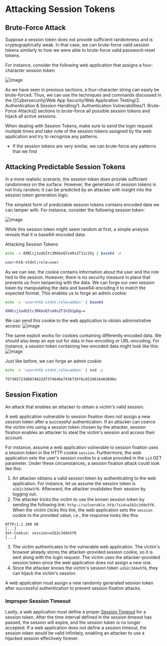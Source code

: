 # Attacking Session Tokens
## Brute-Force Attack
Suppose a session token does not provide sufficient randomness and is cryptographically weak. In that case, we can brute-force valid session tokens similarly to how we were able to brute-force valid password-reset tokens.

For instance, consider the following web application that assigns a four-character session token:

![image](https://academy.hackthebox.com/storage/modules/269/session/session_1.png)

As we have seen in previous sections, a four-character string can easily be brute-forced. Thus, we can use the techniques and commands discussed in the [[Cybersecurity/Web App Security/Web Application Testing/2. Authentication & Session Handling/1. Authentication Vulnerabilities/1. Brute-Force Attacks]] sections to brute-force all possible session tokens and hijack all active sessions.

When dealing with Session Tokens, make sure to send the login request multiple times and take note of the session tokens assigned by the web application and try to recognize any patterns.
- If the session tokens are very similar, we can brute-force any patterns that we find
## Attacking Predictable Session Tokens
In a more realistic scenario, the session token does provide sufficient randomness on the surface. However, the generation of session tokens is not truly random; it can be predicted by an attacker with insight into the session token generation logic.

The simplest form of predictable session tokens contains encoded data we can tamper with. For instance, consider the following session token:

![image](https://academy.hackthebox.com/storage/modules/269/session/session_3.png)

While this session token might seem random at first, a simple analysis reveals that it is base64-encoded data:

Attacking Session Tokens
```bash
echo -n dXNlcj1odGItc3RkbnQ7cm9sZT11c2Vy | base64 -d

user=htb-stdnt;role=user
```

As we can see, the cookie contains information about the user and the role tied to the session. However, there is no security measure in place that prevents us from tampering with the data. We can forge our own session token by manipulating the data and base64-encoding it to match the expected format. This enables us to forge an admin cookie:
```bash
echo -n 'user=htb-stdnt;role=admin' | base64

dXNlcj1odGItc3RkbnQ7cm9sZT1hZG1pbg==
```

We can send this cookie to the web application to obtain administrative access:
![image](https://academy.hackthebox.com/storage/modules/269/session/session_4.png)

The same exploit works for cookies containing differently encoded data. We should also keep an eye out for data in hex-encoding or URL-encoding. For instance, a session token containing hex-encoded data might look like this:
![image](https://academy.hackthebox.com/storage/modules/269/session/session_5.png)

Just like before, we can forge an admin cookie:
```bash
echo -n 'user=htb-stdnt;role=admin' | xxd -p

757365723d6874622d7374646e743b726f6c653d61646d696e
```
## Session Fixation
An attack that enables an attacker to obtain a victim's valid session.

A web application vulnerable to session fixation does not assign a new session token after a successful authentication. If an attacker can coerce the victim into using a session token chosen by the attacker, session fixation enables an attacker to steal the victim's session and access their account.

For instance, assume a web application vulnerable to session fixation uses a session token in the HTTP cookie `session`. Furthermore, the web application sets the user's session cookie to a value provided in the `sid` GET parameter. Under these circumstances, a session fixation attack could look like this:
1. An attacker obtains a valid session token by authenticating to the web application. For instance, let us assume the session token is `a1b2c3d4e5f6`. Afterward, the attacker invalidates their session by logging out.
2. The attacker tricks the victim to use the known session token by sending the following link: `http://vulnerable.htb/?sid=a1b2c3d4e5f6`. When the victim clicks this link, the web application sets the `session` cookie to the provided value, i.e., the response looks like this:
```http
HTTP/1.1 200 OK
[...]
Set-Cookie: session=a1b2c3d4e5f6
[...]
```
3. The victim authenticates to the vulnerable web application. The victim's browser already stores the attacker-provided session cookie, so it is sent along with the login request. The victim uses the attacker-provided session token since the web application does not assign a new one.
4. Since the attacker knows the victim's session token `a1b2c3d4e5f6`, they can hijack the victim's session.

A web application must assign a new randomly generated session token after successful authentication to prevent session fixation attacks.
### Improper Session Timeout
Lastly, a web application must define a proper [Session Timeout](https://owasp.org/www-community/Session_Timeout) for a session token. After the time interval defined in the session timeout has passed, the session will expire, and the session token is no longer accepted. If a web application does not define a session timeout, the session token would be valid infinitely, enabling an attacker to use a hijacked session effectively forever.